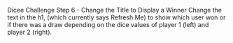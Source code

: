 Dicee Challenge Step 6 - Change the Title to Display a Winner
Change the text in the h1, (which currently says Refresh Me) to show which user won or if there was a draw depending on the dice values of player 1 (left) and player 2 (right).
